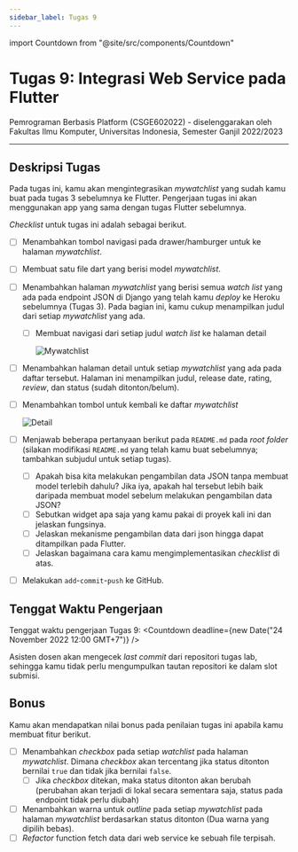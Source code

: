 ```yaml
---
sidebar_label: Tugas 9
---
```


import Countdown from "@site/src/components/Countdown"

# Tugas 9: Integrasi Web Service pada Flutter

Pemrograman Berbasis Platform (CSGE602022) - diselenggarakan oleh Fakultas Ilmu Komputer, Universitas Indonesia, Semester Ganjil 2022/2023

---

## Deskripsi Tugas

Pada tugas ini, kamu akan mengintegrasikan *mywatchlist* yang sudah kamu buat pada tugas 3 sebelumnya ke Flutter. Pengerjaan tugas ini akan menggunakan app yang sama dengan tugas Flutter sebelumnya.

*Checklist* untuk tugas ini adalah sebagai berikut.

- [ ] Menambahkan tombol navigasi pada drawer/hamburger untuk ke halaman *mywatchlist*.

- [ ] Membuat satu file dart yang berisi model *mywatchlist*.

- [ ] Menambahkan halaman *mywatchlist* yang berisi semua *watch list* yang ada pada endpoint JSON di Django yang telah kamu *deploy* ke Heroku sebelumnya (Tugas 3). Pada bagian ini, kamu cukup menampilkan judul dari setiap *mywatchlist* yang ada.
  - [ ] Membuat navigasi dari setiap judul *watch list* ke halaman detail

    ![Mywatchlist](https://i.ibb.co/dbnTnQz/mywatchlist.png)

- [ ] Menambahkan halaman detail untuk setiap *mywatchlist* yang ada pada daftar tersebut. Halaman ini menampilkan judul, release date, rating, *review*, dan status (sudah ditonton/belum).

- [ ] Menambahkan tombol untuk kembali ke daftar *mywatchlist*

    ![Detail](https://i.ibb.co/rdCFcYy/detail.png)

- [ ] Menjawab beberapa pertanyaan berikut pada `README.md` pada *root folder* (silakan modifikasi `README.md` yang telah kamu buat sebelumnya; tambahkan subjudul untuk setiap tugas).
  - [ ] Apakah bisa kita melakukan pengambilan data JSON tanpa membuat model terlebih dahulu? Jika iya, apakah hal tersebut lebih baik daripada membuat model sebelum melakukan pengambilan data JSON?
  - [ ] Sebutkan widget apa saja yang kamu pakai di proyek kali ini dan jelaskan fungsinya.
  - [ ] Jelaskan mekanisme pengambilan data dari json hingga dapat ditampilkan pada Flutter.
  - [ ] Jelaskan bagaimana cara kamu mengimplementasikan *checklist* di atas.
- [ ] Melakukan `add`-`commit`-`push` ke GitHub.

## Tenggat Waktu Pengerjaan

Tenggat waktu pengerjaan Tugas 9: <Countdown deadline={new Date("24 November 2022 12:00 GMT+7")} />

Asisten dosen akan mengecek *last commit* dari repositori tugas lab, sehingga kamu tidak perlu mengumpulkan tautan repositori ke dalam slot submisi.

## Bonus

Kamu akan mendapatkan nilai bonus pada penilaian tugas ini apabila kamu membuat fitur berikut.

- [ ] Menambahkan *checkbox* pada setiap *watchlist* pada halaman *mywatchlist*. Dimana *checkbox* akan tercentang jika status ditonton bernilai `true` dan tidak jika bernilai `false`.
  - [ ] Jika *checkbox* ditekan, maka status ditonton akan berubah (perubahan akan terjadi di lokal secara sementara saja, status pada endpoint tidak perlu diubah)
- [ ] Menambahkan warna untuk *outline* pada setiap *mywatchlist* pada halaman *mywatchlist* berdasarkan status ditonton (Dua warna yang dipilih bebas).
- [ ] *Refactor* function fetch data dari web service ke sebuah file terpisah.
